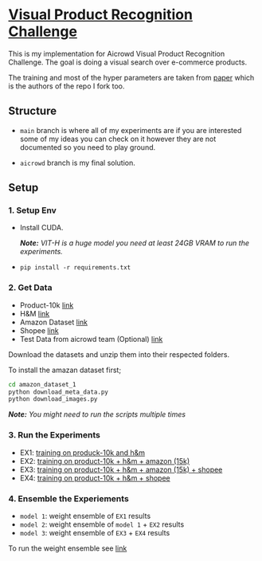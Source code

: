 # [Visual Product Recognition Challenge](https://www.aicrowd.com/challenges/visual-product-recognition-challenge-2023)

This is my implementation for Aicrowd Visual Product Recognition Challenge. The goal is doing a visual search over e-commerce products.

The training and most of the hyper parameters are taken from [paper](https://arxiv.org/abs/2210.11141) which is the authors of the repo I fork too.

## Structure

- `main` branch is where all of my experiments are if you are interested some of my ideas you can check on it however they are not documented so you need to play ground.

- `aicrowd` branch is my final solution.

## Setup

### 1. Setup Env

* Install CUDA. 
    
    ***Note:** VIT-H is a huge model you need at least 24GB VRAM to run the experiments.*
* `pip install -r requirements.txt`

### 2. Get Data

* Product-10k [link](https://products-10k.github.io/)
* H&M [link](https://www.kaggle.com/competitions/h-and-m-personalized-fashion-recommendations/data)
* Amazon Dataset [link](https://cseweb.ucsd.edu/~jmcauley/datasets/amazon_v2/)
* Shopee [link](https://www.kaggle.com/competitions/shopee-product-matching/data)
* Test Data from aicrowd team (Optional) [link](https://www.aicrowd.com/challenges/visual-product-recognition-challenge-2023/dataset_files)

Download the datasets and unzip them into their respected folders. 

To install the amazan dataset first;
```bash
cd amazon_dataset_1
python download_meta_data.py
python download_images.py
```
***Note:** You might need to run the scripts multiple times*

### 3. Run the Experiments

* EX1: [training on produck-10k and h&m](experiments/aicrowd-p10k-h&m-amazon-clip-training-v2.1-vit-h.ipynb)
* EX2: [training on product-10k + h&m + amazon (15k)](experiments/aicrowd-p10k-h&m-amazon-clip-training-v2.1-vit-h.ipynb)
* EX3: [training on product-10k + h&m + amazon (15k) + shopee](experiments/aicrowd-p10k-h&m-shopee-amazon-clip-training-v2.1-vit-h)
* EX4: [training on product-10k + h&m + shopee](experiments/aicrowd-p10k-h&m-shopee-clip-training-v2.1-vit-h)

### 4. Ensemble the Experiements

* `model 1`: weight ensemble of `EX1` results
* `model 2`: weight ensemble of `model 1` + `EX2` results
* `model 3`: weight ensemble of `EX3` + `EX4` results

To run the weight ensemble see [link](weight_ensembele.ipynb)





